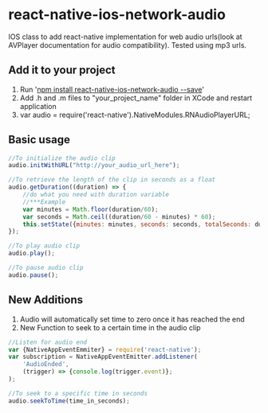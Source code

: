 # react-native-ios-network-audio

IOS class to add react-native implementation for web audio urls(look at AVPlayer documentation for audio compatibility). Tested using mp3 urls.

## Add it to your project
<ol>
	<li>Run '<a href="https://www.npmjs.com/package/react-native-ios-network-audio">npm install react-native-ios-network-audio --save</a>'</li>
	<li>Add .h and .m files to "your_project_name" folder in XCode and restart application</li>
	<li>var audio = require('react-native').NativeModules.RNAudioPlayerURL;</li>
</ol>

## Basic usage

```javascript
//To initialize the audio clip
audio.initWithURL("http://your_audio_url_here");

//To retrieve the length of the clip in seconds as a float
audio.getDuration((duration) => {
	//do what you need with duration variable
	//***Example
	var minutes = Math.floor(duration/60);
	var seconds = Math.ceil((duration/60 - minutes) * 60);
	this.setState({minutes: minutes, seconds: seconds, totalSeconds: duration});
});

//To play audio clip
audio.play();

//To pause audio clip
audio.pause();
```

## New Additions
<ol>
<li>Audio will automatically set time to zero once it has reached the end</li>
<li>New Function to seek to a certain time in the audio clip</li>
</ol>

```javascript
//Listen for audio end
var {NativeAppEventEmmiter} = require('react-native');
var subscription = NativeAppEventEmitter.addListener(
	'AudioEnded',
	(trigger) => {console.log(trigger.event)};
);

//To seek to a specific time in seconds
audio.seekToTime(time_in_seconds);
```